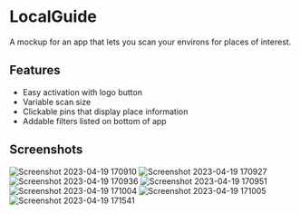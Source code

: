 # LocalGuide

A mockup for an app that lets you scan your environs for places of interest.

## Features
- Easy activation with logo button
- Variable scan size
- Clickable pins that display place information
- Addable filters listed on bottom of app

## Screenshots
![Screenshot 2023-04-19 170910](https://user-images.githubusercontent.com/78439856/233202366-5b6de56f-c554-42ff-abd9-3141f3f5ff22.png)
![Screenshot 2023-04-19 170927](https://user-images.githubusercontent.com/78439856/233202367-24f043a1-6f9d-4c4d-9371-0c2ab3ecfbb1.png)
![Screenshot 2023-04-19 170936](https://user-images.githubusercontent.com/78439856/233202368-220463fb-c571-4df9-98d1-62e557369760.png)
![Screenshot 2023-04-19 170951](https://user-images.githubusercontent.com/78439856/233202370-4c9cdb82-41a0-4920-b869-845ebe622089.png)
![Screenshot 2023-04-19 171004](https://user-images.githubusercontent.com/78439856/233202371-2a5d21f6-76e4-4512-a7b3-d288b23c9e8c.png)
![Screenshot 2023-04-19 171005](https://user-images.githubusercontent.com/78439856/233202388-ae20ba9b-b515-4d3f-8217-ed5febb2a575.png)
![Screenshot 2023-04-19 171541](https://user-images.githubusercontent.com/78439856/233202386-15b6fa6f-7b17-46e7-9ca4-61b73cb832cd.png)

